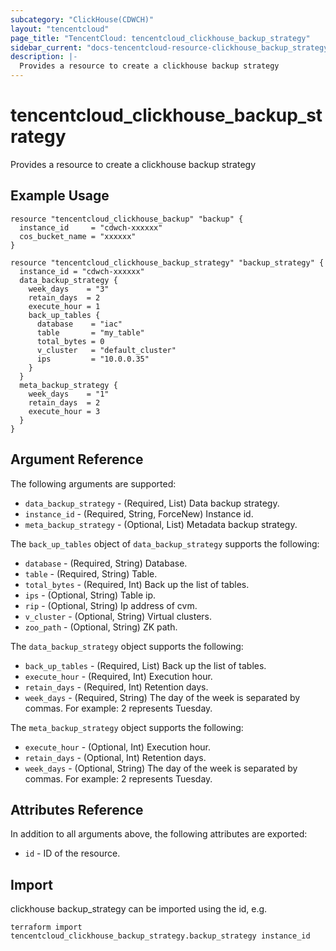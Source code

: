 ```yaml
---
subcategory: "ClickHouse(CDWCH)"
layout: "tencentcloud"
page_title: "TencentCloud: tencentcloud_clickhouse_backup_strategy"
sidebar_current: "docs-tencentcloud-resource-clickhouse_backup_strategy"
description: |-
  Provides a resource to create a clickhouse backup strategy
---
```


# tencentcloud_clickhouse_backup_strategy

Provides a resource to create a clickhouse backup strategy

## Example Usage

```hcl
resource "tencentcloud_clickhouse_backup" "backup" {
  instance_id     = "cdwch-xxxxxx"
  cos_bucket_name = "xxxxxx"
}

resource "tencentcloud_clickhouse_backup_strategy" "backup_strategy" {
  instance_id = "cdwch-xxxxxx"
  data_backup_strategy {
    week_days    = "3"
    retain_days  = 2
    execute_hour = 1
    back_up_tables {
      database    = "iac"
      table       = "my_table"
      total_bytes = 0
      v_cluster   = "default_cluster"
      ips         = "10.0.0.35"
    }
  }
  meta_backup_strategy {
    week_days    = "1"
    retain_days  = 2
    execute_hour = 3
  }
}
```

## Argument Reference

The following arguments are supported:

* `data_backup_strategy` - (Required, List) Data backup strategy.
* `instance_id` - (Required, String, ForceNew) Instance id.
* `meta_backup_strategy` - (Optional, List) Metadata backup strategy.

The `back_up_tables` object of `data_backup_strategy` supports the following:

* `database` - (Required, String) Database.
* `table` - (Required, String) Table.
* `total_bytes` - (Required, Int) Back up the list of tables.
* `ips` - (Optional, String) Table ip.
* `rip` - (Optional, String) Ip address of cvm.
* `v_cluster` - (Optional, String) Virtual clusters.
* `zoo_path` - (Optional, String) ZK path.

The `data_backup_strategy` object supports the following:

* `back_up_tables` - (Required, List) Back up the list of tables.
* `execute_hour` - (Required, Int) Execution hour.
* `retain_days` - (Required, Int) Retention days.
* `week_days` - (Required, String) The day of the week is separated by commas. For example: 2 represents Tuesday.

The `meta_backup_strategy` object supports the following:

* `execute_hour` - (Optional, Int) Execution hour.
* `retain_days` - (Optional, Int) Retention days.
* `week_days` - (Optional, String) The day of the week is separated by commas. For example: 2 represents Tuesday.

## Attributes Reference

In addition to all arguments above, the following attributes are exported:

* `id` - ID of the resource.



## Import

clickhouse backup_strategy can be imported using the id, e.g.

```
terraform import tencentcloud_clickhouse_backup_strategy.backup_strategy instance_id
```

